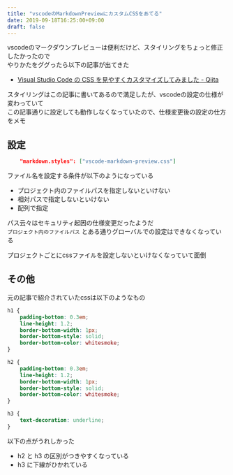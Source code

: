 ```yaml
---
title: "vscodeのMarkdownPreviewにカスタムCSSをあてる"
date: 2019-09-18T16:25:00+09:00
draft: false
---
```


vscodeのマークダウンプレビューは便利だけど、スタイリングをちょっと修正したかったので  
やりかたをググったら以下の記事が出てきた

- [Visual Studio Code の CSS を見やすくカスタマイズしてみました - Qiita](https://qiita.com/08thse/items/205eea7ed85188ae38bf)

スタイリングはこの記事に書いてあるので満足したが、vscodeの設定の仕様が変わっていて  
この記事通りに設定しても動作しなくなっていたので、仕様変更後の設定の仕方をメモ

## 設定

```json
    "markdown.styles": ["vscode-markdown-preview.css"]
```

ファイル名を設定する条件が以下のようになっている

- プロジェクト内のファイルパスを指定しないといけない
- 相対パスで指定しないといけない
- 配列で指定

パス云々はセキュリティ起因の仕様変更だったようだ  
`プロジェクト内のファイルパス` とある通りグローバルでの設定はできなくなっている

プロジェクトごとにcssファイルを設定しないといけなくなっていて面倒


## その他

元の記事で紹介されていたcssは以下のようなもの

```css
h1 {
    padding-bottom: 0.3em;
    line-height: 1.2;
    border-bottom-width: 1px;
    border-bottom-style: solid;
    border-bottom-color: whitesmoke;
}

h2 {
    padding-bottom: 0.3em;
    line-height: 1.2;
    border-bottom-width: 1px;
    border-bottom-style: solid;
    border-bottom-color: whitesmoke;
}

h3 {
    text-decoration: underline;
}
```

以下の点がうれしかった

- h2 と h3 の区別がつきやすくなっている
- h3 に下線がひかれている
